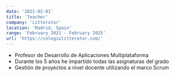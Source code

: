 ```yaml
---
date: '2021-02-01'
title: 'Teacher'
company: 'Litterator'
location: 'Madrid, Spain'
range: 'February 2021 - February 2025'
url: 'https://colegiolitterator.com/'
---
```


- Profesor de Desarrollo de Aplicaciones Multiplataforma
- Durante los 5 años he impartido todas las asignaturas del grado
- Gestión de proyectos a nivel docente utilizando el marco Scrum
